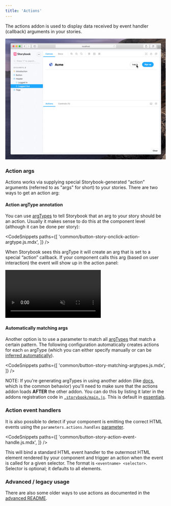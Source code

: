 ```yaml
---
title: 'Actions'
---
```


The actions addon is used to display data received by event handler (callback) arguments in your stories.

![Essential Actions addon usage](./addon-actions-screenshot.png)

### Action args

Actions works via supplying special Storybook-generated “action” arguments (referred to as "args" for short) to your stories. There are two ways to get an action arg:

#### Action argType annotation

You can use [argTypes](../api/argtypes.md) to tell Storybook that an arg to your story should be an action. Usually it makes sense to do this at the component level (although it can be done per story):

<!-- prettier-ignore-start -->

<CodeSnippets
  paths={[
    'common/button-story-onclick-action-argtype.js.mdx',
  ]}
/>

<!-- prettier-ignore-end -->

When Storybook sees this argType it will create an arg that is set to a special “action” callback. If your component calls this arg (based on user interaction) the event will show up in the action panel:

<video autoPlay muted playsInline loop>
  <source
    src="addon-actions-optimized.mp4"
    type="video/mp4"
  />
</video>

#### Automatically matching args

Another option is to use a parameter to match all [argTypes](../api/argtypes.md) that match a certain pattern. The following configuration automatically creates actions for each `on` argType (which you can either specify manually or can be [inferred automatically](../api/argtypes.md#automatic-argtype-inference)).

<!-- prettier-ignore-start -->

<CodeSnippets
  paths={[
    'common/button-story-matching-argtypes.js.mdx',
  ]}
/>

<!-- prettier-ignore-end -->

<div class="aside">

NOTE: If you're generating argTypes in using another addon (like [docs](../writing-docs/introduction.md), which is the common behavior) you'll need to make sure that the actions addon loads **AFTER** the other addon. You can do this by listing it later in the addons registration code in [`.storybook/main.js`](../configure/overview.md#configure-story-rendering). This is default in [essentials](./introduction.md).

</div>


### Action event handlers

It is also possible to detect if your component is emitting the correct HTML events using the `parameters.actions.handles` [parameter](../writing-stories/parameters.md). 

<!-- prettier-ignore-start -->

<CodeSnippets
  paths={[
    'common/button-story-action-event-handle.js.mdx',
  ]}
/>

<!-- prettier-ignore-end -->

This will bind a standard HTML event handler to the outermost HTML element rendered by your component and trigger an action when the event is called for a given selector. The format is `<eventname> <selector>`. Selector is optional; it defaults to all elements.

### Advanced / legacy usage

There are also some older ways to use actions as documented in the [advanced README](../addons/actions/ADVANCED-README.md).

